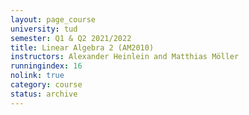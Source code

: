 ```yaml
---
layout: page_course
university: tud
semester: Q1 & Q2 2021/2022
title: Linear Algebra 2 (AM2010)
instructors: Alexander Heinlein and Matthias Möller
runningindex: 16
nolink: true
category: course
status: archive
---
```

